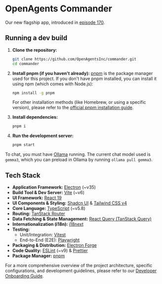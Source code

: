 # OpenAgents Commander

Our new flagship app, introduced in [episode 170](https://x.com/OpenAgentsInc/status/1919797578452869267).

## Running a dev build

1.  **Clone the repository:**
    ```bash
    git clone https://github.com/OpenAgentsInc/commander.git
    cd commander
    ```

2.  **Install pnpm (if you haven't already):**
    [pnpm](https://pnpm.io/) is the package manager used for this project. If you don't have pnpm installed, you can install it using npm (which comes with Node.js):
    ```bash
    npm install -g pnpm
    ```
    For other installation methods (like Homebrew, or using a specific version), please refer to the [official pnpm installation guide](https://pnpm.io/installation).

3.  **Install dependencies:**
    ```bash
    pnpm i
    ```

4.  **Run the development server:**
    ```bash
    pnpm start
    ```

To chat, you must have [Ollama](https://ollama.com/) running. The current chat model used is `gemma3`, which you can preload in Ollama by running `ollama pull gemma3`.

## Tech Stack

*   **Application Framework:** [Electron](https://www.electronjs.org) (~v35)
*   **Build Tool & Dev Server:** [Vite](https://vitejs.dev) (~v6)
*   **UI Framework:** [React 19](https://reactjs.org)
*   **UI Components & Styling:** [Shadcn UI](https://ui.shadcn.com) & [Tailwind CSS v4](https://tailwindcss.com)
*   **Core Language:** [TypeScript](https://www.typescriptlang.org) (~v5.8)
*   **Routing:** [TanStack Router](https://tanstack.com/router)
*   **Data Fetching & State Management:** [React Query (TanStack Query)](https://tanstack.com/query/latest)
*   **Internationalization (i18n):** [i18next](https://www.i18next.com)
*   **Testing:**
    *   Unit/Integration: [Vitest](https://vitest.dev)
    *   End-to-End (E2E): [Playwright](https://playwright.dev)
*   **Packaging & Distribution:** [Electron Forge](https://www.electronforge.io)
*   **Code Quality:** [ESLint](https://eslint.org) (~v9) & [Prettier](https://prettier.io)
*   **Package Manager:** [pnpm](https://pnpm.io/)

For a more comprehensive overview of the project architecture, specific configurations, and development guidelines, please refer to our [Developer Onboarding Guide](./docs/AGENTS.md).
